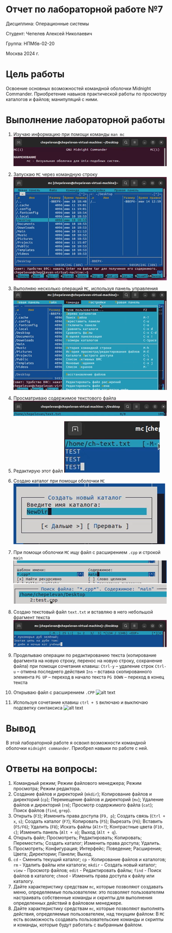 # Отчет по лабораторной работе **№7**

Дисциплина: Операционные системы

Студент: Чепелев Алексей Николаевич

Группа: НПМбв-02-20

Москва 2024 г.

# Цель работы
Освоение основных возможностей командной оболочки Midnight Commander. Приобретение навыков практической работы по просмотру каталогов и файлов; манипуляций с ними.

# Выполнение лабораторной работы
1. Изучаю информацию при помощи команды ```man mc```
![alt text](images/image.png)

2. Запускаю ```MC``` через командную строку
![alt text](images/image-1.png)

3. Выполняю несколько операций ```MC```, используя панель управления
![alt text](images/image-2.png)

4. Просматриваю содержимое текстового файла
![alt text](images/image-3.png)

5. Редактирую этот файл
![alt text](images/image-4.png)

6. Создаю каталог при помощи оболочки ```MC```
![alt text](images/image-5.png)

7. При помощи оболочки ```MC``` ищу файл с расширением ```.cpp``` и строкой ```main```
![alt text](images/image-6.png)
![alt text](images/image-7.png)

8. Создаю текстовый файл ```text.txt``` и вставляю в него небольшой фрагмент текста
![alt text](images/image-8.png)

9. Проделываю операции по редактированию текста (копирование фрагмента на новую строку, перенос на новую строку, сохранение файла) при помощи сочетания клавиш:
```Ctrl-y``` – удаление строк
```Ctrl-u``` – отмена последнего действия
```Ins``` – вставка скопированного элемента
```PG UP``` – переход в начало текста
```PG DOWN``` – переход в конец текста

10. Открываю файл с расширением ```.CPP```
![alt text](images/image-9.png)

11. Используя сочетание клавиш ```ctrl + S``` включаю и выключаю подсветку синтаксиса 
![alt text](images/image-10.png)

# Вывод
В этой лабораторной работе я освоил возможности командной оболочки ```midnight commander```. Приобрел навыки по работе с ней.

# Ответы на вопросы:
1. Командный режим; Режим файлового менеджера; Режим просмотра; Режим редактора.
2. Создание файлов и директорий (```mkdir```); Копирование файлов и директорий (```cp```); Перемещение файлов и директорий (```mv```); Удаление файлов и директорий (```rm```); Просмотр содержимого файла (```cat```); Поиск файлов (```find```, ```grep```).
3. Открыть (```F3```); Изменить права доступа (```F9, p```); Создать связь (```Ctrl + x```, ```s```); Создать каталог (```F7```); Копировать (```F5```); Вырезать (```F6```); Вставить (```F5/F6```); Удалить (```F8```); Искать файлы (```Alt+?```); Контрастные цвета (```F10, c```); Изменить панель (```Alt + o```); Выход (```Alt + q```).
4. Открыть файл; Просмотреть; Редактировать; Копировать; Переместить; Создать каталог; Изменить права доступа; Удалить.
5. Просмотреть; Конфигурация; Интерфейс; Поведение; Расширения; Цвета; Директории; Панели; Выход.
6. ```cd``` - Сменить текущий каталог;
```cp``` - Копирование файлов и каталогов;
```rm``` - Удалить файлы или каталоги;
```mkdir``` - Создать новый каталог;
```view``` - Просмотр файлов;
```edit``` - Редактировать файлы;
```find``` - Поиск файлов в каталоге;
```chmod``` - Изменить права доступа к файлу или каталогу.
7. Дайте характеристику средствам ```mc```, которые позволяют создавать меню, определяемые пользователем: 
это позволяет пользователям настраивать собственные команды и скрипты для выполнения определенных действий в файловом менеджере.
8. Дайте характеристику средствам ```mc```, которые позволяют выполнять действия, определяемые пользователем, над текущим файлом: 
В ```MC``` есть возможность создавать пользовательские команды и скрипты и команды, которые будут работать с выбранным файлом.



